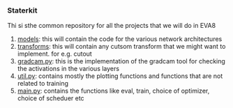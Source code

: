 ### Staterkit
Thi si sthe common repository for all the projects that we will do in EVA8

1. [models](https://github.com/TSAI-EVA8/StarterKit/tree/master/models): this will contain the code for the various network architectures
2. [transforms](https://github.com/TSAI-EVA8/StarterKit/tree/master/transforms): this will contain any cutsom transform that we might want to implement. for e.g. cutout
3. [gradcam.py](https://github.com/TSAI-EVA8/StarterKit/blob/master/gradcam.py): this is the implementation of the gradcam tool for checking the activations in the various layers
4. [util.py](https://github.com/TSAI-EVA8/StarterKit/blob/master/util.py): contains mostly the plotting functions and functions that are not related to training 
5. [main.py](https://github.com/TSAI-EVA8/StarterKit/blob/master/main.py): contains the functions like eval, train, choice of optimizer, choice of scheduer etc
